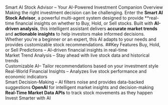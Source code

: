 Smart AI Stock Advisor – Your AI-Powered Investment Companion
Overview
Making the right investment decision can be challenging. Enter the **Smart AI Stock Advisor**, a powerful multi-agent system designed to provide **real-time financial insights
on whether to Buy, Hold, or Sell stocks.
Built with **AI-driven analysis**, this intelligent assistant delivers **accurate market trends** and **actionable insights** to help investors make informed decisions.
Whether you're a beginner or an expert, this AI adapts to your needs and provides customizable stock recommendations.
##Key Features
Buy, Hold, or Sell Predictions – AI-driven financial insights in real-time  
Market Trend Analysis – Stay ahead with live stock data and historical trends  
Customizable AI– Tailor recommendations based on your investment style  
Real-World Financial Insights – Analyzes live stock performance and economic indicators  
Smart Decision-Making – AI filters noise and provides data-backed suggestions 
**OpenAI** for intelligent market insights and decision-making  
**Real-Time Market Data APIs** to track stock movements as they happen  
Invest Smarter with AI
